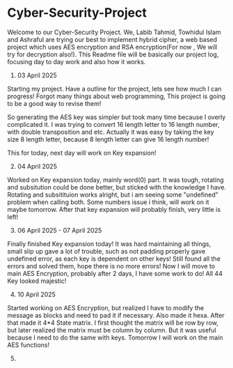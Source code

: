 # Cyber-Security-Project

Welcome to our Cyber-Security Project. We, Labib Tahmid, Towhidul Islam and Ashraful are trying our best to implement hybrid cipher, a web based project which uses AES encryption and RSA encryption(For now , We will try for decryption also!). This Readme file will be basically our project log, focusing day to day work and also how it works.

1. 03 April 2025

Starting my project. Have a outline for the project, lets see how much I can progress!
Forgot many things about web programming, This project is going to be a good way to revise them!

So generating the AES key was simpler but took many time because I overly complicated it. I was trying to convert 16 length letter to 16 length number, with double transposition and etc.
Actually it was easy by taking the key size 8 length letter, because 8 length letter can give 16 length number!

This for today, next day will work on Key expansion!

2. 04 April 2025

Worked on Key expansion today, mainly word(0) part. It was tough, rotating and subsitution could be done better, but sticked with the knowledge I have.
Rotating and subsitituion works alright, but i am seeing some "undefined" problem when calling both. Some numbers issue i think, will work on it maybe tomorrow.
After that key expansion will probably finish, very little is left!

3. 06 April 2025 - 07 April 2025

Finally finished Key expansion today! It was hard maintaining all things, small slip up gave
a lot of trouble, such as not padding properly gave undefined error, as each key is dependent on other keys!
Still found all the errors and solved them, hope there is no more errors! Now I will move to main AES Encryption, probably after 2 days, I have some work to do!
All 44 Key looked majestic!

4. 10 April 2025

Started working on AES Encryption, but realized I have to modify the message as blocks and need to pad it if necessary. Also made it hexa.
After that made it 4\*4 State matrix. I first thought the matrix will be row by row, but later realized the matrix must be column by column. But it was useful because I need to do the same with keys.
Tomorrow I will work on the main AES functions!

5.
